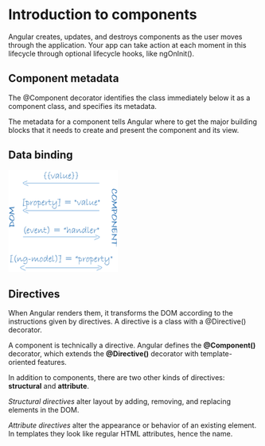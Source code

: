 # Introduction to components

Angular creates, updates, and destroys components as the user moves through the application. Your app can take action at each moment in this lifecycle through optional lifecycle hooks, like ngOnInit\(\).

## Component metadata

The @Component decorator identifies the class immediately below it as a component class, and specifies its metadata.

The metadata for a component tells Angular where to get the major building blocks that it needs to create and present the component and its view.

## Data binding

![Logo Title Text 1](../../.gitbook/assets/databinding.png)

## Directives

When Angular renders them, it transforms the DOM according to the instructions given by directives. A directive is a class with a @Directive\(\) decorator.

A component is technically a directive. Angular defines the **@Component\(\)** decorator, which extends the **@Directive\(\)** decorator with template-oriented features.

In addition to components, there are two other kinds of directives: **structural** and **attribute**.

_Structural directives_ alter layout by adding, removing, and replacing elements in the DOM.

_Attribute directives_ alter the appearance or behavior of an existing element. In templates they look like regular HTML attributes, hence the name.

